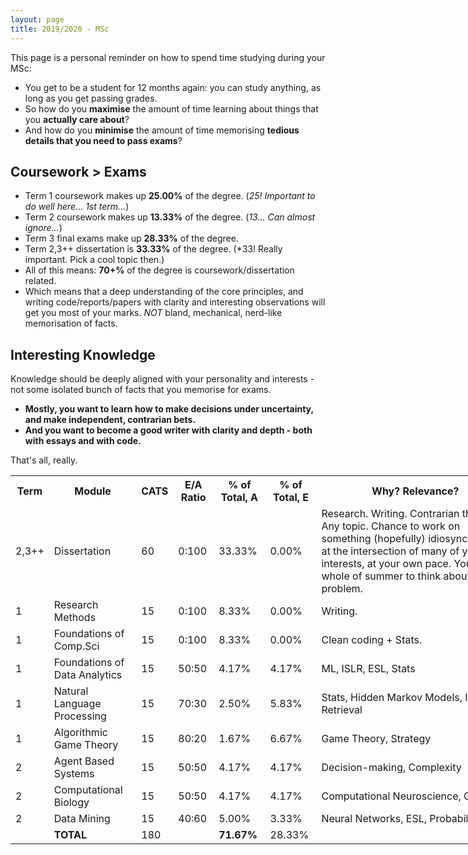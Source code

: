 ```yaml
---
layout: page
title: 2019/2020 - MSc 
---
```


<p class="message">
  This page is a personal reminder on how to spend time studying during your MSc:<br>
  <ul>
    <li> You get to be a student for 12 months again: you can study anything, as long as you get passing grades.</li>
    <li> So how do you <b>maximise</b> the amount of time learning about things that you <b>actually care about</b>?</li>
    <li> And how do you <b>minimise</b> the amount of time memorising <b>tedious details that you need to pass exams</b>?</li>
  </ul>
</p>

## Coursework > Exams
* Term 1 coursework makes up **25.00%** of the degree. (*25! Important to do well here... 1st term...*)
* Term 2 coursework makes up **13.33%** of the degree. (*13... Can almost ignore...*)
* Term 3 final exams make up **28.33%** of the degree. 
* Term 2,3++ dissertation is **33.33%** of the degree. (*33! Really important. Pick a cool topic then.)
* All of this means: **70+%** of the degree is coursework/dissertation related. 
* Which means that a deep understanding of the core principles, and writing code/reports/papers with clarity and interesting observations will get you most of your marks. *NOT* bland, mechanical, nerd-like memorisation of facts. 

## Interesting Knowledge
Knowledge should be deeply aligned with your personality and interests - not some isolated bunch of facts that you memorise for exams. 
* **Mostly, you want to learn how to make decisions under uncertainty, and make independent, contrarian bets.**
* **And you want to become a good writer with clarity and depth - both with essays and with code.** 

That's all, really. <br>


<table style ="width:160%">
  <tr>
    <th> <b> Term </b> </th>
    <th> <b> Module </b> </th>
    <th> <b> CATS </b> </th>
    <th> <b> E/A Ratio </b> </th>
    <th> <b> % of Total, A </b> </th>
    <th> <b> % of Total, E </b> </th>
    <th> <b> Why? Relevance? </b> </th>
  </tr>
  <tr>
    <td> 2,3++ </td>
    <td> Dissertation </td>
    <td> 60 </td>
    <td> 0:100 </td>
    <td> 33.33% </td>
    <td> 0.00% </td>
    <td> Research. Writing. Contrarian thinking. Any topic. Chance to work on something (hopefully) idiosyncratic and at the intersection of many of your interests, at your own pace. You get the whole of summer to think about the problem.</td>
  </tr>
  <tr>
    <td> 1 </td>
    <td> Research Methods </td>
    <td> 15 </td>
    <td> 0:100 </td>
    <td> 8.33% </td>
    <td> 0.00% </td>
    <td> Writing. </td>
  </tr>
  <tr>
    <td> 1 </td>
    <td> Foundations of Comp.Sci </td>
    <td> 15 </td>
    <td> 0:100 </td>
    <td> 8.33% </td>
    <td> 0.00% </td>
    <td> Clean coding + Stats. </td>
  </tr>
  <tr>
    <td> 1 </td>
    <td> Foundations of Data Analytics </td>
    <td> 15 </td>
    <td> 50:50 </td>
    <td> 4.17% </td>
    <td> 4.17% </td>
    <td> ML, ISLR, ESL, Stats </td>
  </tr>
  <tr>
    <td> 1 </td>
    <td> Natural Language Processing </td>
    <td> 15 </td>
    <td> 70:30 </td>
    <td> 2.50% </td>
    <td> 5.83% </td>
    <td> Stats, Hidden Markov Models, Info. Retrieval </td>
  </tr>
  <tr>
    <td> 1 </td>
    <td> Algorithmic Game Theory </td>
    <td> 15 </td>
    <td> 80:20 </td>
    <td> 1.67% </td>
    <td> 6.67% </td>
    <td> Game Theory, Strategy </td>
  </tr>
  <tr>
    <td> 2 </td>
    <td> Agent Based Systems </td>
    <td> 15 </td>
    <td> 50:50 </td>
    <td> 4.17% </td>
    <td> 4.17% </td>
    <td> Decision-making, Complexity </td>
  </tr>
  <tr>
    <td> 2 </td>
    <td> Computational Biology </td>
    <td> 15 </td>
    <td> 50:50 </td>
    <td> 4.17% </td>
    <td> 4.17% </td>
    <td> Computational Neuroscience, Genetics </td>
  </tr>
  <tr>
    <td> 2 </td>
    <td> Data Mining </td>
    <td> 15 </td>
    <td> 40:60 </td>
    <td> 5.00% </td>
    <td> 3.33% </td>
    <td> Neural Networks, ESL, Probability </td>
  </tr>
  <tr>
    <td>  </td>
    <td> <b> TOTAL <b> </td>
    <td> 180 </td>
    <td>  </td>
    <td> <b> 71.67% </b> </td>
    <td> 28.33% </td>
    <td>  </td>
  </tr>
    
